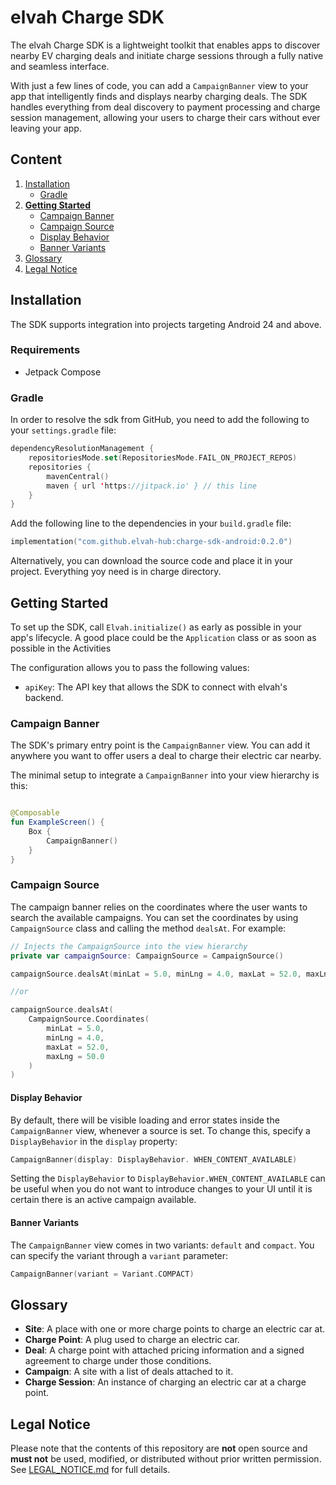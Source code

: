 # elvah Charge SDK

The elvah Charge SDK is a lightweight toolkit that enables apps to discover nearby EV charging deals
and initiate charge sessions through a fully native and seamless interface.

With just a few lines of code, you can add a `CampaignBanner` view to your app that intelligently
finds and displays nearby charging deals. The SDK handles everything from deal discovery to payment
processing and charge session management, allowing your users to charge their cars without ever
leaving your app.

## Content

1. [Installation](#installation)
    - [Gradle](#gradle)
2. **[Getting Started](#getting-started)**
    - [Campaign Banner](#campaign-banner)
    - [Campaign Source](#campaign-source)
    - [Display Behavior](#display-behavior)
    - [Banner Variants](#banner-variants)
3. [Glossary](#glossary)
4. [Legal Notice](#legal-notice)

## Installation

The SDK supports integration into projects targeting Android 24 and above.

### Requirements

- Jetpack Compose

### Gradle

In order to resolve the sdk from GitHub, you need to add the following to your `settings.gradle`
file:

```kotlin
dependencyResolutionManagement {
    repositoriesMode.set(RepositoriesMode.FAIL_ON_PROJECT_REPOS)
    repositories {
        mavenCentral()
        maven { url 'https://jitpack.io' } // this line
    }
}
```

Add the following line to the dependencies in your `build.gradle` file:

```kotlin
implementation("com.github.elvah-hub:charge-sdk-android:0.2.0")
```

Alternatively, you can download the source code and place it in your project. Everything yoy need is
in charge directory.

## Getting Started

To set up the SDK, call ``Elvah.initialize()`` as early as possible in your app's lifecycle. A good
place could be the `Application` class or as soon as possible in the Activities

The configuration allows you to pass the following values:

- `apiKey`: The API key that allows the SDK to connect with elvah's backend.

### Campaign Banner

The SDK's primary entry point is the `CampaignBanner` view. You can add it anywhere you want to
offer users a deal to charge their electric car nearby.

The minimal setup to integrate a `CampaignBanner` into your view hierarchy is this:

```kotlin

@Composable
fun ExampleScreen() {
    Box {
        CampaignBanner()
    }
}

```

### Campaign Source

The campaign banner relies on the coordinates where the user wants to search the available
campaigns. You can set the coordinates by using `CampaignSource` class and calling the method
`dealsAt`. For example:

```kotlin
// Injects the CampaignSource into the view hierarchy
private var campaignSource: CampaignSource = CampaignSource()

campaignSource.dealsAt(minLat = 5.0, minLng = 4.0, maxLat = 52.0, maxLng = 50.0)

//or

campaignSource.dealsAt(
    CampaignSource.Coordinates(
        minLat = 5.0,
        minLng = 4.0,
        maxLat = 52.0,
        maxLng = 50.0
    )
)
```

#### Display Behavior

By default, there will be visible loading and error states inside the `CampaignBanner` view,
whenever a source is set. To change this, specify a `DisplayBehavior` in the `display` property:

```kotlin 
CampaignBanner(display: DisplayBehavior. WHEN_CONTENT_AVAILABLE)
```

Setting the `DisplayBehavior` to `DisplayBehavior.WHEN_CONTENT_AVAILABLE` can be useful when you do
not want to introduce changes to your UI until it is certain there is an active campaign available.

#### Banner Variants

The `CampaignBanner` view comes in two variants: `default` and `compact`. You can specify the
variant through a `variant` parameter:

```kotlin
CampaignBanner(variant = Variant.COMPACT)
```

## Glossary

- **Site**: A place with one or more charge points to charge an electric car at.
- **Charge Point**: A plug used to charge an electric car.
- **Deal**: A charge point with attached pricing information and a signed agreement to charge under
  those conditions.
- **Campaign**: A site with a list of deals attached to it.
- **Charge Session**: An instance of charging an electric car at a charge point.

## Legal Notice

Please note that the contents of this repository are **not** open source and **must not** be used,
modified, or distributed without prior written permission.  
See [LEGAL_NOTICE.md](./LEGAL_NOTICE.md) for full details.
